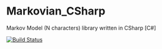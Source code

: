 # Markovian_CSharp
Markov Model (N characters) library written in CSharp [C#]

[![Build Status](https://travis-ci.org/somdipdey/Markovian_CSharp.svg?branch=master)](https://travis-ci.org/somdipdey/Markovian_CSharp)
